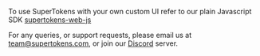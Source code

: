 To use SuperTokens with your own custom UI refer to our plain Javascript SDK [supertokens-web-js](https://github.com/supertokens/supertokens-web-js)

For any queries, or support requests, please email us at team@supertokens.com, or join our [Discord](https://supertokens.com/discord) server.
